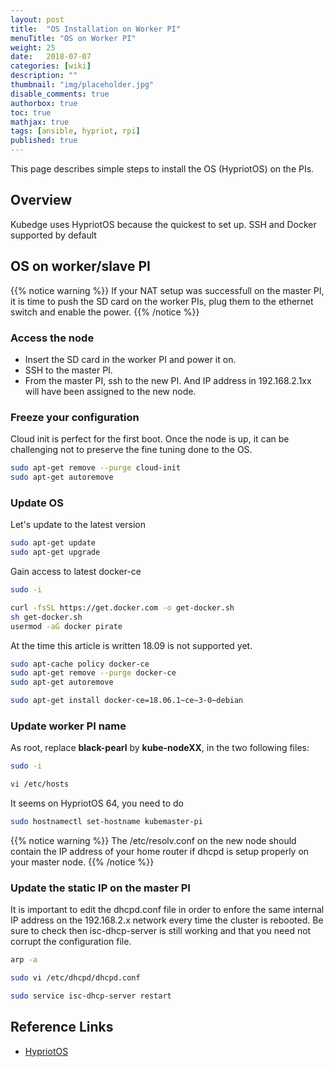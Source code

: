 ```yaml
---
layout: post
title:  "OS Installation on Worker PI"
menuTitle: "OS on Worker PI"
weight: 25
date:   2018-07-07
categories: [wiki]
description: ""
thumbnail: "img/placeholder.jpg"
disable_comments: true
authorbox: true
toc: true
mathjax: true
tags: [ansible, hypriot, rpi]
published: true
---
```


This page describes simple steps to install the OS (HypriotOS) on the PIs.

<!--more-->

## Overview

Kubedge uses HypriotOS because the quickest to set up. SSH and Docker supported by default

## OS on worker/slave PI

{{% notice warning %}}
If your NAT setup was successfull on the master PI, it is time to push the SD card on the worker PIs,
plug them to the ethernet switch and enable the power.
{{% /notice %}}

### Access the node

- Insert the SD card in the worker PI and power it on.
- SSH to the master PI.
- From the master PI, ssh to the new PI. And IP address in 192.168.2.1xx will have been assigned to the new node.

### Freeze your configuration

Cloud init is perfect for the first boot. Once the node
is up, it can be challenging not to preserve the fine tuning done
to the OS.

```bash
sudo apt-get remove --purge cloud-init
sudo apt-get autoremove
```

### Update OS

Let's update to the latest version

```bash
sudo apt-get update
sudo apt-get upgrade
```

Gain access to latest docker-ce

```bash
sudo -i

curl -fsSL https://get.docker.com -o get-docker.sh
sh get-docker.sh
usermod -aG docker pirate
```

At the time this article is written 18.09 is not supported yet.

```bash
sudo apt-cache policy docker-ce
sudo apt-get remove --purge docker-ce
sudo apt-get autoremove

sudo apt-get install docker-ce=18.06.1~ce~3-0~debian
```

### Update worker PI name

As root, replace **black-pearl** by **kube-nodeXX**, in the two following files:

```bash
sudo -i

vi /etc/hosts
```

It seems on HypriotOS 64, you need to do

```bash
sudo hostnamectl set-hostname kubemaster-pi
```

{{% notice warning %}}
The /etc/resolv.conf on the new node should contain the IP address of your home router if dhcpd is setup properly
on your master node.
{{% /notice %}}


### Update the static IP on the master PI

It is important to edit the dhcpd.conf file in order to enfore the same internal IP address on the 192.168.2.x network
every time the cluster is rebooted. Be sure to check then isc-dhcp-server is still working and that you need not
corrupt the configuration file.

```bash
arp -a

sudo vi /etc/dhcpd/dhcpd.conf

sudo service isc-dhcp-server restart
```

## Reference Links

- [HypriotOS](https://github.com/hypriot/image-builder-rpi/releases)

